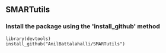 ## SMARTutils
### Install the package using the 'install_github' method
```
library(devtools)
install_github("AnilBattalahalli/SMARTutils")
```
